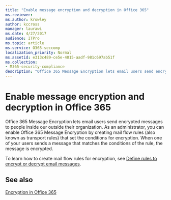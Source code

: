 ```yaml
---
title: "Enable message encryption and decryption in Office 365"
ms.reviewer: 
ms.author: krowley
author: kccross
manager: laurawi
ms.date: 4/27/2017
audience: ITPro
ms.topic: article
ms.service: O365-seccomp
localization_priority: Normal
ms.assetid: e313c489-ce5e-4015-aadf-981c697ab51f
ms.collection:
- M365-security-compliance
description: "Office 365 Message Encryption lets email users send encrypted messages to people inside our outside their organization. As an administrator, you can enable Office 365 Message Encryption by creating mail flow rules (also known as transport rules) that set the conditions for encryption."
---
```


# Enable message encryption and decryption in Office 365

Office 365 Message Encryption lets email users send encrypted messages to people inside our outside their organization. As an administrator, you can enable Office 365 Message Encryption by creating mail flow rules (also known as transport rules) that set the conditions for encryption. When one of your users sends a message that matches the conditions of the rule, the message is encrypted.
  
To learn how to create mail flow rules for encryption, see [Define rules to encrypt or decrypt email messages](https://go.microsoft.com/fwlink/p/?LinkID=402846).
  
## See also

[Encryption in Office 365](https://go.microsoft.com/fwlink/p/?LinkID=392525)

